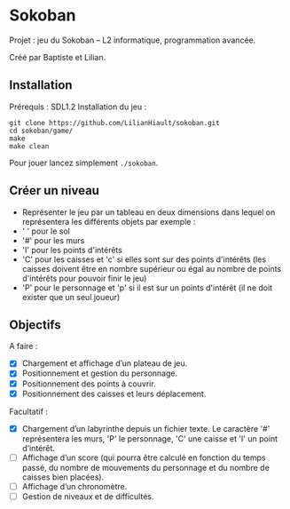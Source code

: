 # Sokoban

Projet : jeu du Sokoban  – L2 informatique, programmation avancée.

Créé par Baptiste et Lilian.

## Installation

Prérequis : SDL1.2
Installation du jeu :
```
git clone https://github.com/LilianHiault/sokoban.git
cd sokoban/game/
make
make clean
```

Pour jouer lancez simplement `./sokoban`.


## Créer un niveau

- Représenter le jeu par un tableau en deux dimensions dans lequel on représentera les différents objets par exemple :
- ' ' pour le sol
- '#' pour les murs
- 'I' pour les points d'intérêts
- 'C' pour les caisses et 'c' si elles sont sur des points d'intérêts (les caisses doivent être en nombre supérieur ou égal au nombre de points d'intérêts pour pouvoir finir le jeu)
- 'P' pour le personnage et 'p' si il est sur un points d'intérêt (il ne doit exister que un seul joueur)

## Objectifs

A faire :
- [x] Chargement et affichage d’un plateau de jeu.
- [x] Positionnement et gestion du personnage.
- [x] Positionnement des points à couvrir.
- [x] Positionnement des caisses et leurs déplacement.

Facultatif :
- [x] Chargement d’un labyrinthe depuis un fichier texte. Le caractère '#' représentera les murs, 'P' le personnage, 'C' une caisse et 'I' un point d’intérêt.
- [ ] Affichage d’un score (qui pourra être calculé en fonction du temps passé, du nombre de mouvements du personnage et du nombre de caisses bien placées).
- [ ] Affichage d’un chronomètre.
- [ ] Gestion de niveaux et de difficultés.
